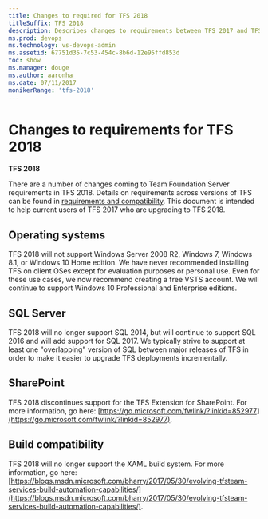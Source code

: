 ```yaml
---
title: Changes to required for TFS 2018
titleSuffix: TFS 2018
description: Describes changes to requirements between TFS 2017 and TFS 2018 RC1 that impact Setup, Upgrade, and Administration
ms.prod: devops
ms.technology: vs-devops-admin
ms.assetid: 67751d35-7c53-454c-8b6d-12e95ffd853d
toc: show
ms.manager: douge
ms.author: aaronha
ms.date: 07/11/2017
monikerRange: 'tfs-2018'
---
```




# Changes to requirements for TFS 2018

**TFS 2018**

There are a number of changes coming to Team Foundation Server
requirements in TFS 2018. Details on requirements across versions 
of TFS can be found in 
[requirements and compatibility](requirements.md). This document
is intended to help current users of TFS 2017 who are upgrading
to TFS 2018.

## Operating systems

TFS 2018 will not support Windows Server 2008 R2, Windows 7, Windows 8.1, or 
Windows 10 Home edition. We have never recommended installing TFS on client 
OSes except for evaluation purposes or personal use. Even for these use cases,
we now recommend creating a free VSTS account. We will
continue to support Windows 10 Professional and Enterprise editions.

## SQL Server

TFS 2018 will no longer support SQL 2014, but will continue to support SQL 2016
and will add support for SQL 2017. We typically strive to support at least one 
"overlapping" version of SQL between major releases of TFS in order to make it 
easier to upgrade TFS deployments incrementally. 

## SharePoint

TFS 2018 discontinues support for the TFS Extension for SharePoint. 
For more information, go here: 
[https://go.microsoft.com/fwlink/?linkid=852977](https://go.microsoft.com/fwlink/?linkid=852977).

## Build compatibility

TFS 2018 will no longer support the XAML build system. 
For more information, go here:
[https://blogs.msdn.microsoft.com/bharry/2017/05/30/evolving-tfsteam-services-build-automation-capabilities/](https://blogs.msdn.microsoft.com/bharry/2017/05/30/evolving-tfsteam-services-build-automation-capabilities/).
